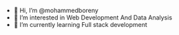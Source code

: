 - 👋 Hi, I’m @mohammedboreny
- 👀 I’m interested in Web Development And Data Analysis
- 🌱 I’m currently learning Full stack development

<!---
mohammedboreny/mohammedboreny is a ✨ special ✨ repository because its `README.md` (this file) appears on your GitHub profile.
You can click the Preview link to take a look at your changes.
--->
